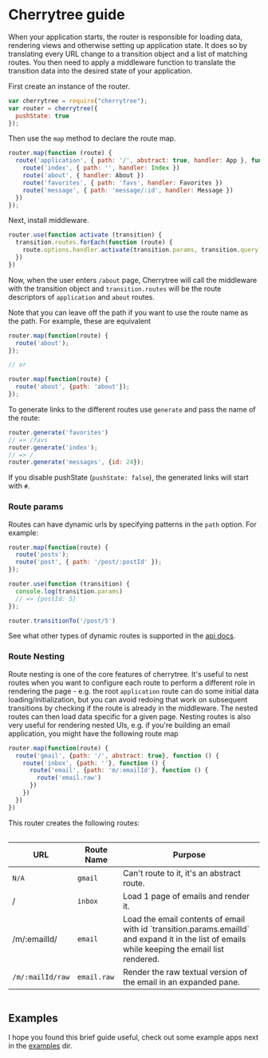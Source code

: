 # Cherrytree guide

When your application starts, the router is responsible for loading data, rendering views and otherwise setting up application state. It does so by translating every URL change to a transition object and a list of matching routes. You then need to apply a middleware function to translate the transition data into the desired state of your application.

First create an instance of the router.

```js
var cherrytree = require("cherrytree");
var router = cherrytree({
  pushState: true
});
```

Then use the `map` method to declare the route map.

```js
router.map(function (route) {
  route('application', { path: '/', abstract: true, handler: App }, function () {
    route('index', { path: '', handler: Index })
    route('about', { handler: About })
    route('favorites', { path: 'favs', handler: Favorites })
    route('message', { path: 'message/:id', handler: Message })
  })
});
```

Next, install middleware.

```js
router.use(function activate (transition) {
  transition.routes.forEach(function (route) {
    route.options.handler.activate(transition.params, transition.query)
  })
})
```

Now, when the user enters `/about` page, Cherrytree will call the middleware with the transition object and `transition.routes` will be the route descriptors of `application` and `about` routes.

Note that you can leave off the path if you want to use the route name as the path. For example, these are equivalent

```js
router.map(function(route) {
  route('about');
});

// or

router.map(function(route) {
  route('about', {path: 'about'});
});
```

To generate links to the different routes use `generate` and pass the name of the route:

```js
router.generate('favorites')
// => /favs
router.generate('index');
// => /
router.generate('messages', {id: 24});
```

If you disable pushState (`pushState: false`), the generated links will start with `#`.

### Route params

Routes can have dynamic urls by specifying patterns in the `path` option. For example:

```js
router.map(function(route) {
  route('posts');
  route('post', { path: '/post/:postId' });
});

router.use(function (transition) {
  console.log(transition.params)
  // => {postId: 5}
});

router.transitionTo('/post/5')
```

See what other types of dynamic routes is supported in the [api docs](api.md#dynamic-paths).

### Route Nesting

Route nesting is one of the core features of cherrytree. It's useful to nest routes when you want to configure each route to perform a different role in rendering the page - e.g. the root `application` route can do some initial data loading/initialization, but you can avoid redoing that work on subsequent transitions by checking if the route is already in the middleware. The nested routes can then load data specific for a given page. Nesting routes is also very useful for rendering nested UIs, e.g. if you're building an email application, you might have the following route map

```js
router.map(function(route) {
  route('gmail', {path: '/', abstract: true}, function () {
    route('inbox', {path: ''}, function () {
      route('email', {path: 'm/:emailId'}, function () {
        route('email.raw')
      })
    })
  })
})
```

This router creates the following routes:

<div style="overflow: auto">
  <table>
    <thead>
    <tr>
      <th>URL</th>
      <th>Route Name</th>
      <th>Purpose</th>
    </tr>
    </thead>
    <tr>
      <td><code>N/A</code></td>
      <td><code>gmail</code></td>
      <td>Can't route to it, it's an abstract route.</td>
    </tr>
    <tr>
      <td>/</td>
      <td><code>inbox</code></td>
      <td>Load 1 page of emails and render it.</td>
    </tr>
    <tr>
      <td>/m/:emailId/</td>
      <td><code>email</code></td>
      <td>Load the email contents of email with id `transition.params.emailId` and expand it in the list of emails while keeping the email list rendered.</td>
    </tr>
    <tr>
      <td><code>/m/:mailId/raw</code></td>
      <td><code>email.raw</code></td>
      <td>Render the raw textual version of the email in an expanded pane.</td>
    </tr>
  </table>
</div>

## Examples

I hope you found this brief guide useful, check out some example apps next in the [examples](../examples) dir.
